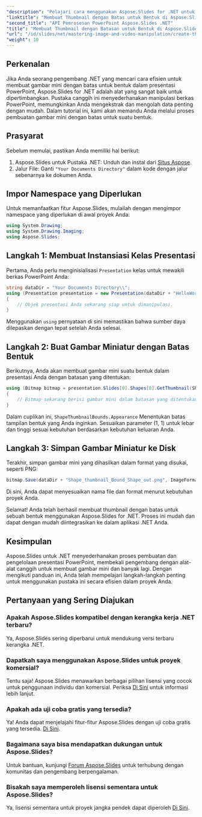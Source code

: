 ```yaml
---
"description": "Pelajari cara menggunakan Aspose.Slides for .NET untuk membuat gambar mini dengan batas yang ditentukan untuk bentuk dalam presentasi PowerPoint. Panduan lengkap ini menyediakan petunjuk langkah demi langkah."
"linktitle": "Membuat Thumbnail dengan Batas untuk Bentuk di Aspose.Slides"
"second_title": "API Pemrosesan PowerPoint Aspose.Slides .NET"
"title": "Membuat Thumbnail dengan Batasan untuk Bentuk di Aspose.Slides"
"url": "/id/slides/net/mastering-image-and-video-manipulation/create-thumbnail-bounds-shape/"
"weight": 10
---
```


## Perkenalan

Jika Anda seorang pengembang .NET yang mencari cara efisien untuk membuat gambar mini dengan batas untuk bentuk dalam presentasi PowerPoint, Aspose.Slides for .NET adalah alat yang sangat baik untuk dipertimbangkan. Pustaka canggih ini menyederhanakan manipulasi berkas PowerPoint, memungkinkan Anda mengekstrak dan mengolah data penting dengan mudah. Dalam tutorial ini, kami akan memandu Anda melalui proses pembuatan gambar mini dengan batas untuk suatu bentuk.

## Prasyarat

Sebelum memulai, pastikan Anda memiliki hal berikut:

1. Aspose.Slides untuk Pustaka .NET: Unduh dan instal dari [Situs Aspose](https://releases.aspose.com/slides/net/).
2. Jalur File: Ganti `"Your Documents Directory"` dalam kode dengan jalur sebenarnya ke dokumen Anda.

## Impor Namespace yang Diperlukan

Untuk memanfaatkan fitur Aspose.Slides, mulailah dengan mengimpor namespace yang diperlukan di awal proyek Anda:

```csharp
using System.Drawing;
using System.Drawing.Imaging;
using Aspose.Slides;
```

## Langkah 1: Membuat Instansiasi Kelas Presentasi

Pertama, Anda perlu menginisialisasi `Presentation` kelas untuk mewakili berkas PowerPoint Anda:

```csharp
string dataDir = "Your Documents Directory\\";
using (Presentation presentation = new Presentation(dataDir + "HelloWorld.pptx"))
{
    // Objek presentasi Anda sekarang siap untuk dimanipulasi.
}
```

Menggunakan `using` pernyataan di sini memastikan bahwa sumber daya dilepaskan dengan tepat setelah Anda selesai.

## Langkah 2: Buat Gambar Miniatur dengan Batas Bentuk

Berikutnya, Anda akan membuat gambar mini suatu bentuk dalam presentasi Anda dengan batasan yang ditentukan:

```csharp
using (Bitmap bitmap = presentation.Slides[0].Shapes[0].GetThumbnail(ShapeThumbnailBounds.Appearance, 1, 1))
{
    // Bitmap sekarang berisi gambar mini dalam batasan yang ditentukan.
}
```

Dalam cuplikan ini, `ShapeThumbnailBounds.Appearance` Menentukan batas tampilan bentuk yang Anda inginkan. Sesuaikan parameter (1, 1) untuk lebar dan tinggi sesuai kebutuhan berdasarkan kebutuhan keluaran Anda.

## Langkah 3: Simpan Gambar Miniatur ke Disk

Terakhir, simpan gambar mini yang dihasilkan dalam format yang disukai, seperti PNG:

```csharp
bitmap.Save(dataDir + "Shape_thumbnail_Bound_Shape_out.png", ImageFormat.Png);
```

Di sini, Anda dapat menyesuaikan nama file dan format menurut kebutuhan proyek Anda.

Selamat! Anda telah berhasil membuat thumbnail dengan batas untuk sebuah bentuk menggunakan Aspose.Slides for .NET. Proses ini mudah dan dapat dengan mudah diintegrasikan ke dalam aplikasi .NET Anda.

## Kesimpulan

Aspose.Slides untuk .NET menyederhanakan proses pembuatan dan pengelolaan presentasi PowerPoint, membekali pengembang dengan alat-alat canggih untuk membuat gambar mini dan banyak lagi. Dengan mengikuti panduan ini, Anda telah mempelajari langkah-langkah penting untuk menggunakan pustaka ini secara efisien dalam proyek Anda.

## Pertanyaan yang Sering Diajukan

### Apakah Aspose.Slides kompatibel dengan kerangka kerja .NET terbaru?

Ya, Aspose.Slides sering diperbarui untuk mendukung versi terbaru kerangka .NET.

### Dapatkah saya menggunakan Aspose.Slides untuk proyek komersial?

Tentu saja! Aspose.Slides menawarkan berbagai pilihan lisensi yang cocok untuk penggunaan individu dan komersial. Periksa [Di Sini](https://purchase.aspose.com/buy) untuk informasi lebih lanjut.

### Apakah ada uji coba gratis yang tersedia?

Ya! Anda dapat menjelajahi fitur-fitur Aspose.Slides dengan uji coba gratis yang tersedia. [Di Sini](https://releases.aspose.com/).

### Bagaimana saya bisa mendapatkan dukungan untuk Aspose.Slides?

Untuk bantuan, kunjungi [Forum Aspose.Slides](https://forum.aspose.com/c/slides/11) untuk terhubung dengan komunitas dan pengembang berpengalaman.

### Bisakah saya memperoleh lisensi sementara untuk Aspose.Slides?

Ya, lisensi sementara untuk proyek jangka pendek dapat diperoleh [Di Sini](https://purchase.aspose.com/temporary-license/).